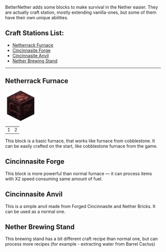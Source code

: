 BetterNether adds some blocks to make survival in the Nether easier. They are actually craft station, mostly extending vanilla-ones, but some of them have their own unique abilities.

## Craft Stations List:
- [Netherrack Furnace](#netherrack-furnace)
- [Cincinnasite Forge](#cincinnasite-forge)
- [Cincinnasite Anvil](#cincinnasite-anvil)
- [Nether Brewing Stand](#nether-brewing-stand)

***

## Netherrack Furnace
<img src="./images/netherrack_furnace.png" width="100" height="100">
<table>
	<tr>
		<td>1</td>
		<td>2</td>
	</tr>
</table>

This block is a basic furnace, that works like furnace from cobblestone. It can be easily crafted on the start, like cobblestone furnace from the game.


## Cincinnasite Forge
This block is more powerful than normal furnace — it can process items with X2 speed consuming same amount of fuel.


## Cincinnasite Anvil
This is a simple anvil made from Forged Cincinnasite and Nether Bricks. It can be used as a normal one.


## Nether Brewing Stand
This brewing stand has a bit different craft recipe than normal one, but can process more recipes (for example - extracting water from Barrel Cactus)